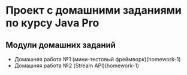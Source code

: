# Проект с домашними заданиями по курсу Java Pro

## Модули домашних заданий

- Домашняя работа №1 (мини-тестовый фреймворк)(homework-1)
- Домашняя работа №2 (Stream API)(homework-1)
